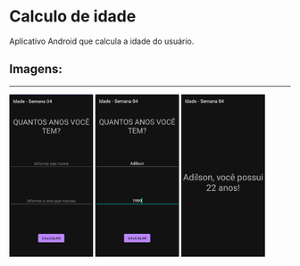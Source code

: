 # Calculo de idade
Aplicativo Android que calcula a idade do usuário.

## Imagens:

-------

<p align="left">
  <img alt="CalculoIdade" title="#Imagem1" width="150" src="./app/.github/print1.jpeg" />
  <img alt="CalculoIdade" title="#Imagem2" width="150" src="./app/.github/print2.jpeg" />
  <img alt="CalculoIdade" title="#Imagem3" width="150" src="./app/.github/print3.jpeg" />
</p>
